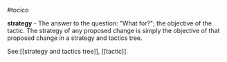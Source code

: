 #tocico

<b>strategy</b> -  The answer to the question: "What for?";  the objective of the tactic.  The strategy of any proposed change is simply the objective of that proposed change in a strategy and tactics tree.  



See:[[strategy and tactics tree]], [[tactic]].



